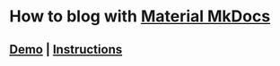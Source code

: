 # How to blog with [Material MkDocs](https://squidfunk.github.io/mkdocs-material/)

## [Demo](https://material-mkdocs-blog.4kelly.com/) | [Instructions](https://material-mkdocs-blog.4kelly.com/setup/)

